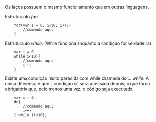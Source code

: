 Os laços possuem o mesmo funcionamento que em outras linguagens.

Estrutura do *for*:

```
	for(var i = 0; i<10; i++){
		//comando aqui
	}
```

Estrutura do *while*: (While funciona enquanto a condição for verdadeira)

```
	var i = 0
	while(i<10){
		//comando aqui
		i++;
	}
```

Existe uma condição muito parecida com while chamada *do ... while*. A unica diferença é que a condição só sera acessada depois, o que torna obrigatório que, pelo menos uma vez, o código seja executado.

```
	var i = 0
	do{
		//comando aqui
		i++;
	} while (i<10);
```